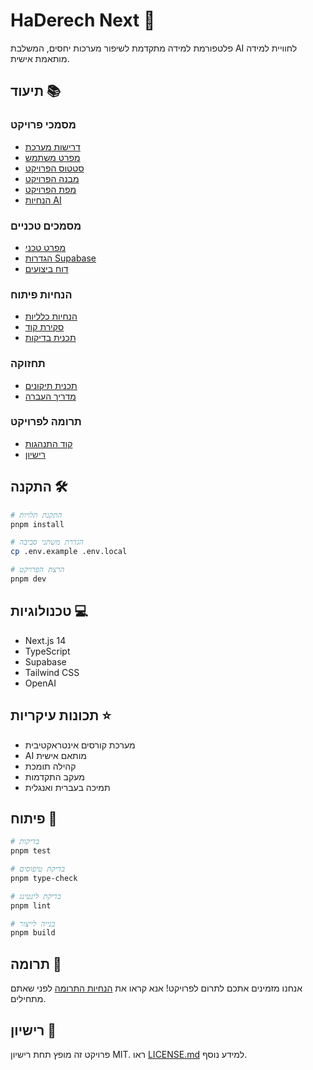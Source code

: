 # HaDerech Next 🚀

פלטפורמת למידה מתקדמת לשיפור מערכות יחסים, המשלבת AI לחוויית למידה מותאמת אישית.

## תיעוד 📚

### מסמכי פרויקט
- [דרישות מערכת](docs/project/REQUIREMENTS.md)
- [מפרט משתמש](docs/project/USER_SPEC.md)
- [סטטוס הפרויקט](docs/project/STATUS.md)
- [מבנה הפרויקט](docs/project/STRUCTURE.md)
- [מפת הפרויקט](docs/project/PROJECT_MAP.md)
- [הנחיות AI](docs/project/PROMPT.md)

### מסמכים טכניים
- [מפרט טכני](docs/technical/TECHNICAL_SPEC.md)
- [הגדרות Supabase](docs/technical/SUPABASE_CONFIG.md)
- [דוח ביצועים](docs/technical/PERFORMANCE.md)

### הנחיות פיתוח
- [הנחיות כלליות](docs/development/GUIDELINES.md)
- [סקירת קוד](docs/development/CODE_REVIEW.md)
- [תכנית בדיקות](docs/development/TEST_PLAN.md)

### תחזוקה
- [תכנית תיקונים](docs/maintenance/FIX_PLAN.md)
- [מדריך העברה](docs/maintenance/MIGRATION.md)

### תרומה לפרויקט
- [קוד התנהגות](docs/contributing/CODE_OF_CONDUCT.md)
- [רישיון](docs/contributing/LICENSE.md)

## התקנה 🛠️

```bash
# התקנת תלויות
pnpm install

# הגדרת משתני סביבה
cp .env.example .env.local

# הרצת הפרויקט
pnpm dev
```

## טכנולוגיות 💻

- Next.js 14
- TypeScript
- Supabase
- Tailwind CSS
- OpenAI

## תכונות עיקריות ⭐

- מערכת קורסים אינטראקטיבית
- AI מותאם אישית
- קהילה תומכת
- מעקב התקדמות
- תמיכה בעברית ואנגלית

## פיתוח 🔧

```bash
# בדיקות
pnpm test

# בדיקת טיפוסים
pnpm type-check

# בדיקת לינטינג
pnpm lint

# בנייה לייצור
pnpm build
```

## תרומה 🤝

אנחנו מזמינים אתכם לתרום לפרויקט! אנא קראו את [הנחיות התרומה](docs/contributing/CONTRIBUTING.md) לפני שאתם מתחילים.

## רישיון 📄

פרויקט זה מופץ תחת רישיון MIT. ראו [LICENSE.md](docs/contributing/LICENSE.md) למידע נוסף.